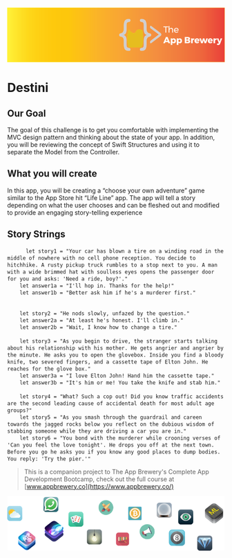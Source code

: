 
![App Brewery Banner](Documentation/AppBreweryBanner.png)

#  Destini

## Our Goal

The goal of this challenge is to get you comfortable with implementing the MVC design pattern and thinking about the state of your app. In addition, you will be reviewing the concept of Swift Structures and using it to separate the Model from the Controller. 

## What you will create

In this app, you will be creating a “choose your own adventure” game similar to the App Store hit “Life Line” app. The app will tell a story depending on what the user chooses and can be fleshed out and modified to provide an engaging story-telling experience


## Story Strings
```
      let story1 = "Your car has blown a tire on a winding road in the middle of nowhere with no cell phone reception. You decide to hitchhike. A rusty pickup truck rumbles to a stop next to you. A man with a wide brimmed hat with soulless eyes opens the passenger door for you and asks: 'Need a ride, boy?'."
    let answer1a = "I'll hop in. Thanks for the help!"
    let answer1b = "Better ask him if he's a murderer first."
    
    
    let story2 = "He nods slowly, unfazed by the question."
    let answer2a = "At least he's honest. I'll climb in."
    let answer2b = "Wait, I know how to change a tire."
    
    let story3 = "As you begin to drive, the stranger starts talking about his relationship with his mother. He gets angrier and angrier by the minute. He asks you to open the glovebox. Inside you find a bloody knife, two severed fingers, and a cassette tape of Elton John. He reaches for the glove box."
    let answer3a = "I love Elton John! Hand him the cassette tape."
    let answer3b = "It's him or me! You take the knife and stab him."
    
    let story4 = "What? Such a cop out! Did you know traffic accidents are the second leading cause of accidental death for most adult age groups?"
    let story5 = "As you smash through the guardrail and careen towards the jagged rocks below you reflect on the dubious wisdom of stabbing someone while they are driving a car you are in."
    let story6 = "You bond with the murderer while crooning verses of 'Can you feel the love tonight'. He drops you off at the next town. Before you go he asks you if you know any good places to dump bodies. You reply: 'Try the pier.'"        
```

>This is a companion project to The App Brewery's Complete App Development Bootcamp, check out the full course at [www.appbrewery.co](https://www.appbrewery.co/)

![End Banner](Documentation/readme-end-banner.png)
